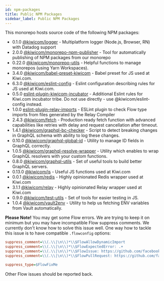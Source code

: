 ```yaml
---
id: npm-packages
title: Public NPM Packages
sidebar_label: Public NPM Packages
---
```


This monorepo hosts source code of the following NPM packages:

<!-- AUTOMATOR:UPDATE_DOCS -->

- 0.1.0 [@kiwicom/logger](https://gitlab.skypicker.com/incubator/universe/tree/master/src/core/logger) - Multiplatform logger (Node.js, Browser, RN) with Datadog support
- 2.0.0 [@kiwicom/monorepo-npm-publisher](https://github.com/kiwicom/monorepo-npm-publisher) - Tool for automatically publishing of NPM packages from our monorepo
- 0.22.0 [@kiwicom/monorepo-utils](https://github.com/kiwicom/monorepo-utils) - Helpful functions to manage monorepos (using Yarn Workspaces).
- 3.4.0 [@kiwicom/babel-preset-kiwicom](https://github.com/kiwicom/babel-preset-kiwicom) - Babel preset for JS used at Kiwi.com.
- 6.3.0 [@kiwicom/eslint-config](https://github.com/kiwicom/eslint-config-kiwicom) - Eslint configuration describing rules for JS used at Kiwi.com.
- 0.5.0 [eslint-plugin-kiwicom-incubator](https://gitlab.skypicker.com/incubator/universe/tree/master/src/packages/eslint-plugin-kiwicom-incubator) - Additional Eslint rules for Kiwi.com incubator tribe. Do not use directly - use @kiwicom/eslint-config instead.
- 1.0.0 [eslint-plugin-relay-imports](https://github.com/kiwicom/eslint-plugin-relay-imports) - ESLint plugin to check Flow type imports from files generated by the Relay Compiler
- 2.4.3 [@kiwicom/fetch](https://github.com/kiwicom/fetch) - Production ready fetch function with advanced capabilities like retries with delay and request cancellation after timeout.
- 1.4.1 [@kiwicom/graphql-bc-checker](https://github.com/kiwicom/graphql-bc-checker) - Script to detect breaking changes in GraphQL schema with ability to log these changes.
- 0.10.0 [@kiwicom/graphql-global-id](https://github.com/kiwicom/graphql-global-id) - Utility to manage ID fields in GraphQL correctly.
- 1.0.5 [@kiwicom/graphql-resolve-wrapper](https://github.com/kiwicom/graphql-resolve-wrapper) - Utility which enables to wrap GraphQL resolvers with your custom functions.
- 0.8.0 [@kiwicom/graphql-utils](https://gitlab.skypicker.com/incubator/universe/tree/master/src/packages/graphql-utils) - Set of useful tools to build better GraphQL servers.
- 0.13.0 [@kiwicom/js](https://github.com/kiwicom/js) - Useful JS functions used at Kiwi.com
- 0.0.1 [@kiwicom/redis](https://gitlab.skypicker.com/incubator/universe/tree/master/src/packages/redis) - Highly opinionated Redis wrapper used at Kiwi.com
- 3.1.1 [@kiwicom/relay](https://github.com/kiwicom/relay) - Highly opinionated Relay wrapper used at Kiwi.com
- 0.9.0 [@kiwicom/test-utils](https://gitlab.skypicker.com/incubator/universe/tree/master/src/packages/test-utils) - Set of tools for easier testing in JS.
- 1.0.4 [@kiwicom/vault2env](https://github.com/kiwicom/vault2env-js) - Utility to help us fetching ENV variables from Vault automatically.

<!-- /AUTOMATOR:UPDATE_DOCS -->

**Please Note!** You may get some Flow errors. We are trying to keep it on minimum but you may have incompatible Flow suppress comments. We currently don't know how to solve this issue well. One way how to tackle this issue is to have compatible `.flowconfig` options:

```ini
suppress_comment=\\(.\\|\n\\)*\\$FlowAllowDynamicImport
suppress_comment=\\(.\\|\n\\)*\\$FlowExpectedError: .+
suppress_comment=\\(.\\|\n\\)*\\$FlowIssue: https://github.com/facebook/flow/issues/[0-9]+
suppress_comment=\\(.\\|\n\\)*\\$FlowPullRequest: https://github.com/facebook/flow/pull/[0-9]+

suppress_type=$FlowFixMe
```

Other Flow issues should be reported back.
